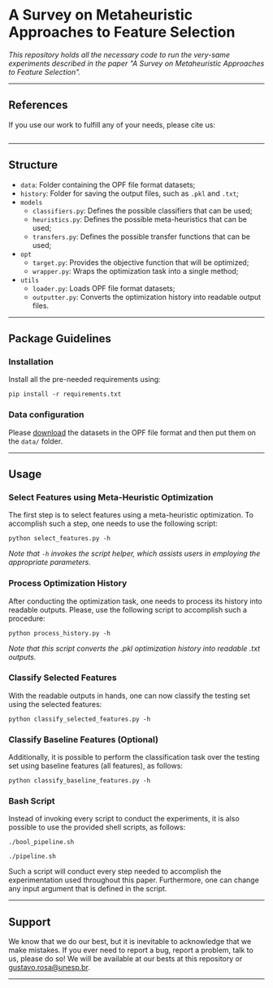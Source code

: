 # A Survey on Metaheuristic Approaches to Feature Selection

*This repository holds all the necessary code to run the very-same experiments described in the paper "A Survey on Metaheuristic Approaches to Feature Selection".*

---

## References

If you use our work to fulfill any of your needs, please cite us:

```
```

---

## Structure

 * `data`: Folder containing the OPF file format datasets;
 * `history`: Folder for saving the output files, such as `.pkl` and `.txt`;
 * `models`
   * `classifiers.py`: Defines the possible classifiers that can be used;
   * `heuristics.py`: Defines the possible meta-heuristics that can be used;
   * `transfers.py`: Defines the possible transfer functions that can be used;
 * `opt`
   * `target.py`: Provides the objective function that will be optimized;
   * `wrapper.py`: Wraps the optimization task into a single method;
 * `utils`
   * `loader.py`: Loads OPF file format datasets;
   * `outputter.py`: Converts the optimization history into readable output files.
   
---

## Package Guidelines

### Installation

Install all the pre-needed requirements using:

```pip install -r requirements.txt```

### Data configuration

Please [download]() the datasets in the OPF file format and then put them on the `data/` folder.

---

## Usage

### Select Features using Meta-Heuristic Optimization

The first step is to select features using a meta-heuristic optimization. To accomplish such a step, one needs to use the following script:

```python select_features.py -h```

*Note that `-h` invokes the script helper, which assists users in employing the appropriate parameters.*

### Process Optimization History

After conducting the optimization task, one needs to process its history into readable outputs. Please, use the following script to accomplish such a procedure:

```python process_history.py -h```

*Note that this script converts the .pkl optimization history into readable .txt outputs.*

### Classify Selected Features

With the readable outputs in hands, one can now classify the testing set using the selected features:

```python classify_selected_features.py -h```

### Classify Baseline Features (Optional)

Additionally, it is possible to perform the classification task over the testing set using baseline features (all features), as follows:

```python classify_baseline_features.py -h```

### Bash Script

Instead of invoking every script to conduct the experiments, it is also possible to use the provided shell scripts, as follows:

```./bool_pipeline.sh```

```./pipeline.sh```

Such a script will conduct every step needed to accomplish the experimentation used throughout this paper. Furthermore, one can change any input argument that is defined in the script.

---

## Support

We know that we do our best, but it is inevitable to acknowledge that we make mistakes. If you ever need to report a bug, report a problem, talk to us, please do so! We will be available at our bests at this repository or gustavo.rosa@unesp.br.

---
